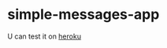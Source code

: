 # simple-messages-app
U can test it on [heroku](https://github.com/jaw0r3k/simple-messages-app/edit/main/)
